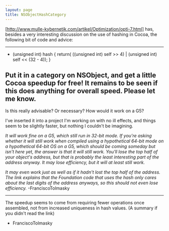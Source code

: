 ```yaml
---
layout: page
title: NSObjectHashCategory
---
```


[http://www.mulle-kybernetik.com/artikel/Optimization/opti-7.html] has, besides a very interesting discussion on the use of hashing in Cocoa, the following bit of code and advice:

----
    
- (unsigned int) hash
{
   return( ((unsigned int) self >> 4) | 
            (unsigned int) self << (32 - 4));
}


Put it in a category on NSObject, and get a little Cocoa speedup for free! It remains to be seen if this does anything for overall speed. Please let me know.
----

Is this really advisable? Or necessary? How would it work on a G5?

I've inserted it into a project I'm working on with no ill effects, and things seem to be slightly faster, but nothing I couldn't be imagining.

*It will work fine on a G5, which still run in 32-bit mode. If you're asking whether it will still work when compiled using a hypothetical 64-bit mode on a hypothetical 64-bit OS on a G5, which should be coming someday but isn't here yet, the answer is that it will still work. You'll lose the top half of your object's address, but that is probably the least interesting part of the address anyway. It may lose efficiency, but it will at least still work.*

*It may even work just as well as if it hadn't lost the top half of the address.  The link explains that the Foundation code that uses the hash only cares about the last digits of the address anyways, so this should not even lose efficiency.* -FranciscoTolmasky

----

The speedup seems to come from requiring fewer operations once assembled, not from increased uniqueness in hash values. (A summary if you didn't read the link)

- FranciscoTolmasky

